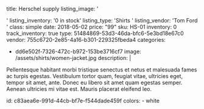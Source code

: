 title: Herschel supply
listing_image: '<div class="statamify-thumb" style="background-image: url(/img/asset/bWFpbi9zaGlydHMvd29tZW4tamFja2V0LmpwZw==?w=50&h=50&fit=crop&s=bde3817b9a7402eb4c2715331e79b0dd)"></div>'
listing_inventory: '<span class="inventory-quantity">0</span> in stock'
listing_type: 'Shirts <a href="/cp/collections/entries/store_types/shirts" class="statamify-link"><span class="icon icon-forward"></span></a>'
listing_vendor: 'Tom Ford <a href="/cp/collections/entries/store_vendors/tom-ford" class="statamify-link"><span class="icon icon-forward"></span></a>'
class: simple
date: 2018-05-02
price: "99"
sku: HS-01
inventory: 0
track_inventory: true
type: 51484869-53d3-46da-bfc6-5e3bd18e67c0
vendor: 755c6720-2e85-4a16-b301-229325fbeda4
categories:
  - dd6e502f-7326-472c-b972-153be3716cf7
image: /assets/shirts/women-jacket.jpg
description: |
  <p>Pellentesque habitant morbi tristique senectus et netus et malesuada fames ac turpis egestas. Vestibulum tortor quam, feugiat vitae, ultricies eget, tempor sit amet, ante. Donec eu libero sit amet quam egestas semper. Aenean ultricies mi vitae est. Mauris placerat eleifend leo.
  </p>
id: c83aea6e-991d-44cb-bf7e-f544dade459f
colors:
  - white
